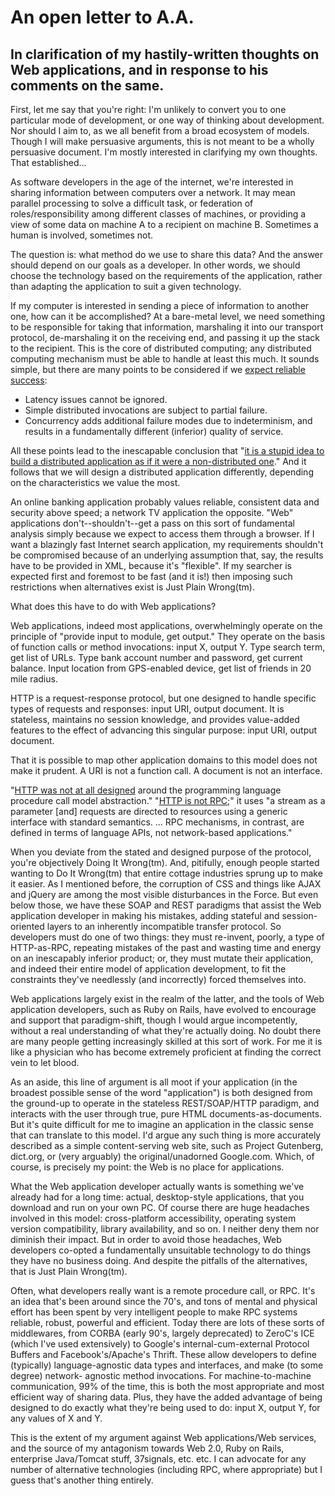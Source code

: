 # An open letter to A.A.

## In clarification of my hastily-written thoughts on Web applications, and in response to his comments on the same.

First, let me say that you're right: I'm unlikely to convert you to one
particular mode of development, or one way of thinking about development. Nor
should I aim to, as we all benefit from a broad ecosystem of models. Though I
will make persuasive arguments, this is not meant to be a wholly persuasive
document. I'm mostly interested in clarifying my own thoughts. That
established...

As software developers in the age of the internet, we're interested in sharing
information between computers over a network. It may mean parallel processing to
solve a difficult task, or federation of roles/responsibility among different
classes of machines, or providing a view of some data on machine A to a
recipient on machine B. Sometimes a human is involved, sometimes not.

The question is: what method do we use to share this data? And the answer should
depend on our goals as a developer. In other words, we should choose the
technology based on the requirements of the application, rather than adapting
the application to suit a given technology.

If my computer is interested in sending a piece of information to another one,
how can it be accomplished? At a bare-metal level, we need something to be
responsible for taking that information, marshaling it into our transport
protocol, de-marshaling it on the receiving end, and passing it up the stack to
the recipient. This is the core of distributed computing; any distributed
computing mechanism must be able to handle at least this much. It sounds simple,
but there are many points to be considered if we [expect reliable success][1]:

* Latency issues cannot be ignored.
* Simple distributed invocations are subject to partial failure.
* Concurrency adds additional failure modes due to indeterminism, and results in
  a fundamentally different (inferior) quality of service.

All these points lead to the inescapable conclusion that
"[it is a stupid idea to build a distributed application as if it were a non-distributed one][1]."
And it follows that we will design a distributed application differently,
depending on the characteristics we value the most.

An online banking application probably values reliable, consistent data and
security above speed; a network TV application the opposite. "Web" applications
don't--shouldn't--get a pass on this sort of fundamental analysis simply
because we expect to access them through a browser. If I want a blazingly fast
Internet search application, my requirements shouldn't be compromised because of
an underlying assumption that, say, the results have to be provided in XML,
because it's "flexible". If my searcher is expected first and foremost to be
fast (and it is!) then imposing such restrictions when alternatives exist is
Just Plain Wrong(tm).

What does this have to do with Web applications?

Web applications, indeed most applications, overwhelmingly operate on the
principle of "provide input to module, get output." They operate on the basis of
function calls or method invocations: input X, output Y. Type search term, get
list of URLs. Type bank account number and password, get current balance. Input
location from GPS-enabled device, get list of friends in 20 mile radius.

HTTP is a request-response protocol, but one designed to handle specific types
of requests and responses: input URI, output document. It is stateless,
maintains no session knowledge, and provides value-added features to the effect
of advancing this singular purpose: input URI, output document.

That it is possible to map other application domains to this model does not make
it prudent. A URI is not a function call. A document is not an interface.

"[HTTP was not at all designed][2] around the programming language procedure
call model abstraction."
"[HTTP is not RPC][3];" it uses "a stream as a parameter [and] requests are
directed to resources using a generic interface with standard semantics. ...
RPC mechanisms, in contrast, are defined in terms of language APIs, not
network-based applications."

When you deviate from the stated and designed purpose of the protocol, you're
objectively Doing It Wrong(tm). And, pitifully, enough people started wanting to
Do It Wrong(tm) that entire cottage industries sprung up to make it easier. As I
mentioned before, the corruption of CSS and things like AJAX and jQuery are
among the most visible disturbances in the Force. But even below those, we have
these SOAP and REST paradigms that assist the Web application developer in
making his mistakes, adding stateful and session-oriented layers to an
inherently incompatible transfer protocol. So developers must do one of two
things: they must re-invent, poorly, a type of HTTP-as-RPC, repeating mistakes
of the past and wasting time and energy on an inescapably inferior product; or,
they must mutate their application, and indeed their entire model of application
development, to fit the constraints they've needlessly (and incorrectly) forced
themselves into.

Web applications largely exist in the realm of the latter, and the tools of Web
application developers, such as Ruby on Rails, have evolved to encourage and
support that paradigm-shift, though I would argue incompetently, without a real
understanding of what they're actually doing. No doubt there are many people
getting increasingly skilled at this sort of work. For me it is like a physician
who has become extremely proficient at finding the correct vein to let blood.

As an aside, this line of argument is all moot if your application (in the
broadest possible sense of the word "application") is both designed from the
ground-up to operate in the stateless REST/SOAP/HTTP paradigm, and interacts
with the user through true, pure HTML documents-as-documents. But it's quite
difficult for me to imagine an application in the classic sense that can
translate to this model. I'd argue any such thing is more accurately described
as a simple content-serving web site, such as Project Gutenberg, dict.org, or
(very arguably) the original/unadorned Google.com. Which, of course, is
precisely my point: the Web is no place for applications.

What the Web application developer actually wants is something we've already had
for a long time: actual, desktop-style applications, that you download and run
on your own PC. Of course there are huge headaches involved in this model:
cross-platform accessibility, operating system version compatibility, library
availability, and so on. I neither deny them nor diminish their impact. But in
order to avoid those headaches, Web developers co-opted a fundamentally
unsuitable technology to do things they have no business doing. And despite the
pitfalls of the alternatives, that is Just Plain Wrong(tm).

Often, what developers really want is a remote procedure call, or RPC. It's an
idea that's been around since the 70's, and tons of mental and physical effort
has been spent by very intelligent people to make RPC systems reliable, robust,
powerful and efficient. Today there are lots of these sorts of middlewares, from
CORBA (early 90's, largely deprecated) to ZeroC's ICE (which I've used
extensively) to Google's internal-cum-external Protocol Buffers and
Facebook's/Apache's Thrift. These allow developers to define (typically)
language-agnostic data types and interfaces, and make (to some degree) network-
agnostic method invocations. For machine-to-machine communication, 99% of the
time, this is both the most appropriate and most efficient way of sharing data.
Plus, they have the added advantage of being designed to do exactly what they're
being used to do: input X, output Y, for any values of X and Y.

This is the extent of my argument against Web applications/Web services, and the
source of my antagonism towards Web 2.0, Ruby on Rails, enterprise Java/Tomcat
stuff, 37signals, etc. etc. I can advocate for any number of alternative
technologies (including RPC, where appropriate) but I guess that's another thing
entirely.

[1]: http://zeroc.com/blogs/michi/2008/07/17/another-note-on-distributed-computing
[2]: http://zeroc.com/blogs/michi/2008/07/22/a-matter-of-definition/
[3]: http://www.ics.uci.edu/~fielding/pubs/dissertation/evaluation.htm
